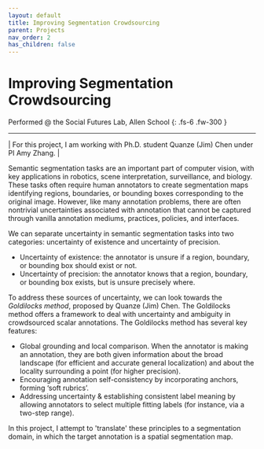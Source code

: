 ```yaml
---
layout: default
title: Improving Segmentation Crowdsourcing
parent: Projects
nav_order: 2
has_children: false
---
```


# Improving Segmentation Crowdsourcing

Performed @ the Social Futures Lab, Allen School
{: .fs-6 .fw-300 }

---

| For this project, I am working with Ph.D. student Quanze (Jim) Chen under PI Amy Zhang. |

Semantic segmentation tasks are an important part of computer vision, with key applications in robotics, scene interpretation, surveillance, and biology. These tasks often require human annotators to create segmentation maps identifying regions, boundaries, or bounding boxes corresponding to the original image. However, like many annotation problems, there are often nontrivial uncertainties associated with annotation that cannot be captured through vanilla annotation mediums, practices, policies, and interfaces.

We can separate uncertainty in semantic segmentation tasks into two categories: uncertainty of existence and uncertainty of precision.
- Uncertainty of existence: the annotator is unsure if a region, boundary, or bounding box should exist or not.
- Uncertainty of precision: the annotator knows that a region, boundary, or bounding box exists, but is unsure precisely where.

To address these sources of uncertainty, we can look towards the *Goldilocks method*, proposed by Quanze (Jim) Chen. The Goldilocks method offers a framework to deal with uncertainty and ambiguity in crowdsourced scalar annotations. The Goldilocks method has several key features:
- Global grounding and local comparison. When the annotator is making an annotation, they are both given information about the broad landscape (for efficient and accurate general localization) and about the locality surrounding a point (for higher precision).
- Encouraging annotation self-consistency by incorporating anchors, forming ‘soft rubrics’.
- Addressing uncertainty & establishing consistent label meaning by allowing annotators to select multiple fitting labels (for instance, via a two-step range).

In this project, I attempt to 'translate' these principles to a segmentation domain, in which the target annotation is a spatial segmentation map.
